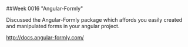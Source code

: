 ##Week 0016 "Angular-Formly"

Discussed the Angular-Formly package which affords you easily created and manipulated forms in your angular project.

http://docs.angular-formly.com/
